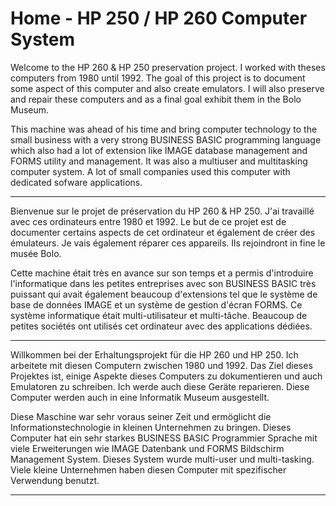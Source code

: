 # Home - HP 250 / HP 260 Computer System

Welcome to the HP 260 & HP 250 preservation project. I worked with theses computers from 1980 until 1992. The goal of this project is to document some aspect of this computer and also create emulators. I will also preserve and repair these computers and as a final goal exhibit them in the Bolo Museum.

This machine was ahead of his time and bring computer technology to the small business with a very strong BUSINESS BASIC programming language which also had a lot of extension like IMAGE database management and FORMS utility and management. It was also a multiuser and multitasking computer system. A lot of small companies used this computer with dedicated sofware applications.

---

Bienvenue sur le projet de préservation du HP 260 & HP 250. J'ai travaillé avec ces ordinateurs entre 1980 et 1992. Le but de ce projet est de documenter certains aspects de cet ordinateur et également de créer des émulateurs. Je vais également réparer ces appareils. Ils rejoindront in fine le musée Bolo.

Cette machine était très en avance sur son temps et a permis d'introduire l'informatique dans les petites entreprises avec son BUSINESS BASIC très puissant qui avait également beaucoup d'extensions tel que le système de base de données IMAGE et un système de gestion d'écran FORMS. Ce système informatique était multi-utilisateur et multi-tâche. Beaucoup de petites sociétés ont utilisés cet ordinateur avec des applications dédiées.

---

Willkommen bei der Erhaltungsprojekt für die HP 260 und HP 250. Ich arbeitete mit diesen Computern zwischen 1980 und 1992. Das Ziel dieses Projektes ist, einige Aspekte dieses Computers zu dokumentieren und auch Emulatoren zu schreiben. Ich werde auch diese Geräte reparieren. Diese Computer werden auch in eine Informatik Museum ausgestellt.

Diese Maschine war sehr voraus seiner Zeit und ermöglicht die Informationstechnologie in kleinen Unternehmen zu bringen.  Dieses Computer hat ein sehr starkes BUSINESS BASIC Programmier Sprache mit viele Erweiterungen  wie IMAGE Datenbank und FORMS Bildschirm Management System. Dieses System wurde multi-user und multi-tasking. Viele kleine Unternehmen haben diesen Computer mit spezifischer Verwendung  benutzt.

---